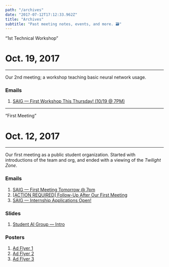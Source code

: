 ```yaml
---
path: "/archives"
date: "2017-07-12T17:12:33.962Z"
title: "Archives"
subtitle: "Past meeting notes, events, and more. 🗃"
---
```


<div class="permalinkPage__subtitle">&ldquo;1st Technical Workshop&rdquo;</div>

# Oct. 19, 2017

---

Our 2nd meeting; a workshop teaching basic neural network usage.

### Emails

1. [SAIG — First Workshop This Thursday! (10/19 @ 7PM)](http://stanfordai.group/12-19-17/email-1.html)

---

<div class="permalinkPage__subtitle">&ldquo;First Meeting&rdquo;</div>

# Oct. 12, 2017

---

Our first meeting as a public student organization. Started with introductions of the team and org, and ended with a viewing of the _Twilight Zone_.

### Emails

1. [SAIG — First Meeting Tomorrow @ 7pm](http://stanfordai.group/12-10-17/email-1.html)
2. [[ACTION REQUIRED] Follow-Up After Our First Meeting](http://stanfordai.group/12-10-17/email-2.html)
2. [SAIG — Internship Applications Open!](http://stanfordai.group/12-10-17/email-3.html)

### Slides

1. [Student AI Group — Intro](/12-10-17/student-ai-group-intro.pdf)

### Posters

1. [Ad Flyer 1](/12-10-17/flyer-1.pdf)
2. [Ad Flyer 2](/12-10-17/flyer-2.pdf)
3. [Ad Flyer 3](/12-10-17/flyer-3.pdf)
